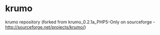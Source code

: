 krumo
=====

krumo repository (forked from krumo_0.2.1a_PHP5-Only on sourceforge - http://sourceforge.net/projects/krumo/)